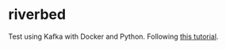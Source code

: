 # riverbed
Test using Kafka with Docker and Python. Following [this tutorial](https://medium.com/better-programming/a-simple-apache-kafka-cluster-with-docker-kafdrop-and-python-cf45ab99e2b9).
